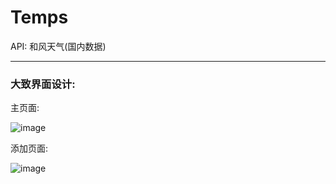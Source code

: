 # Temps
API: 和风天气(国内数据)
____
### 大致界面设计:
主页面:

 ![image](https://github.com/YanShby/Temps/screenshots/IMG_1202.png)

添加页面:

 ![image](https://github.com/YanShby/Temps/screenshots/IMG_1203.png)
